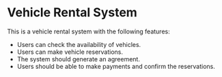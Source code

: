 # Vehicle Rental System

This is a vehicle rental system with the following features:

- Users can check the availability of vehicles.
- Users can make vehicle reservations.
- The system should generate an agreement.
- Users should be able to make payments and confirm the reservations.